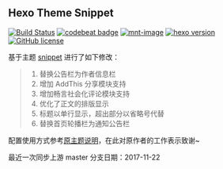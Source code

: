 ## Hexo Theme Snippet

[![Build Status](https://www.travis-ci.org/shenliyang/hexo-theme-snippet.svg?branch=master)](https://www.travis-ci.org/shenliyang/hexo-theme-snippet)
[![codebeat badge](https://codebeat.co/badges/6ef2dcd2-af90-40e0-9628-ac689441f774)](https://codebeat.co/projects/github-com-shenliyang-hexo-theme-snippet-master)
[![mnt-image](https://img.shields.io/maintenance/yes/2017.svg)](../../commits/master)
[![hexo version](https://img.shields.io/badge/hexo-%3E%3D%203.0-blue.svg)](http://hexo.io)
[![GitHub license](https://img.shields.io/badge/license-MIT-blue.svg)](https://github.com/shenliyang/hexo-theme-snippet/blob/master/LICENSE)

基于主题 [snippet](https://github.com/shenliyang/hexo-theme-snippet) 进行了如下修改：

> 1. 替换公告栏为作者信息栏
> 2. 增加 AddThis 分享模块支持
> 3. 增加畅言社会化评论模块支持
> 4. 优化了正文的排版显示
> 5. 标题以单行显示，超出部分以省略号代替
> 6. 替换首页轮播栏为通知公告栏

配置使用方式参考[原主题说明](https://github.com/shenliyang/hexo-theme-snippet)，在此对原作者的工作表示致谢~

最近一次同步上游 master 分支日期：2017-11-22
